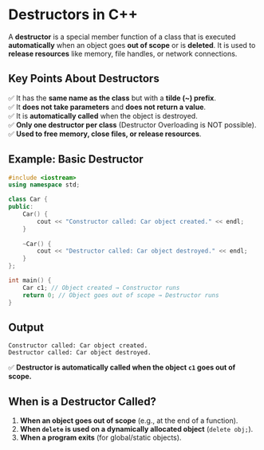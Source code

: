 # Destructors in C++

A **destructor** is a special member function of a class that is executed **automatically** when an object goes **out of scope** or is **deleted**. It is used to **release resources** like memory, file handles, or network connections.

## Key Points About Destructors

✅ It has the **same name as the class** but with a **tilde (~) prefix**.  
✅ It **does not take parameters** and **does not return a value**.  
✅ It is **automatically called** when the object is destroyed.  
✅ **Only one destructor per class** (Destructor Overloading is NOT possible).  
✅ **Used to free memory, close files, or release resources**.

## Example: Basic Destructor

```cpp
#include <iostream>
using namespace std;

class Car {
public:
    Car() {
        cout << "Constructor called: Car object created." << endl;
    }
    
    ~Car() {
        cout << "Destructor called: Car object destroyed." << endl;
    }
};

int main() {
    Car c1; // Object created → Constructor runs
    return 0; // Object goes out of scope → Destructor runs
}
```

## Output

```
Constructor called: Car object created.
Destructor called: Car object destroyed.
```

✅ **Destructor is automatically called when the object `c1` goes out of scope.**

## When is a Destructor Called?

1. **When an object goes out of scope** (e.g., at the end of a function).
2. **When `delete` is used on a dynamically allocated object** (`delete obj;`).
3. **When a program exits** (for global/static objects).
